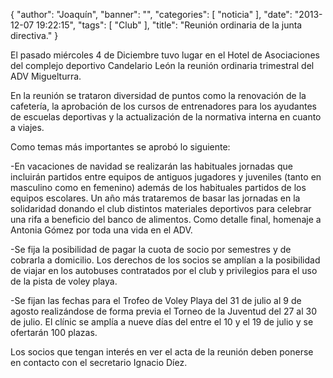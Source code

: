 {
  "author": "Joaquín", 
  "banner": "", 
  "categories": [
    "noticia"
  ], 
  "date": "2013-12-07 19:22:15", 
  "tags": [
    "Club"
  ], 
  "title": "Reunión ordinaria de la junta directiva."
}

El pasado miércoles 4 de Diciembre tuvo lugar en el Hotel de Asociaciones del complejo deportivo Candelario León la reunión ordinaria trimestral del ADV Miguelturra.

En la reunión se trataron diversidad de puntos como la renovación de la cafetería,  la aprobación de los cursos de entrenadores para los ayudantes de escuelas deportivas y la actualización de la normativa interna en cuanto a viajes.

Como temas más importantes se aprobó lo siguiente:

-En vacaciones de navidad se realizarán las habituales jornadas que incluirán partidos entre equipos de antiguos jugadores y juveniles (tanto en masculino como en femenino) además de los habituales partidos de los equipos escolares. Un año más trataremos de basar las jornadas en la solidaridad donando el club distintos materiales deportivos para celebrar una rifa a beneficio del banco de alimentos. Como detalle final, homenaje a Antonia Gómez por toda una vida en el ADV.

-Se fija la posibilidad de pagar la cuota de socio por semestres y de cobrarla a domicilio. Los derechos de los socios se amplían a la posibilidad de viajar en los autobuses contratados por el club y privilegios para el uso de la pista de voley playa.

-Se fijan las fechas para el Trofeo de Voley Playa del 31 de julio al 9 de agosto realizándose de forma previa el Torneo de la Juventud del 27 al 30 de julio. El clínic se amplía a nueve días del entre el 10 y el 19 de julio y se ofertarán 100 plazas.

Los socios que tengan interés en ver el acta de la reunión deben ponerse en contacto con el secretario Ignacio Díez.

